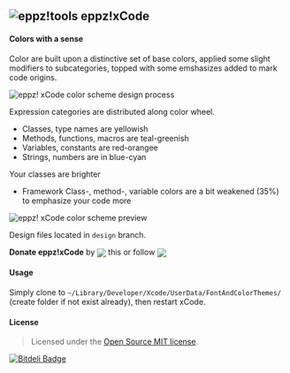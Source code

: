 ## ![eppz!tools](http://www.eppz.eu/beacons/eppz!.png) eppz!xCode

#### Colors with a sense

Color are built upon a distinctive set of base colors, applied some slight modifiers to subcategories, topped with some emshasizes added to mark code origins.

![eppz! xCode color scheme design process](https://raw.github.com/eppz/eppz-xCode/design/eppz!xCode_color_scheme_process.gif)

Expression categories are distributed along color wheel.
+ Classes, type names are yellowish
+ Methods, functions, macros are teal-greenish
+ Variables, constants are red-orangee
+ Strings, numbers are in blue-cyan

Your classes are brighter
+ Framework Class-, method-, variable colors are a bit weakened (35%) to emphasize your code more

![eppz! xCode color scheme preview](https://raw.github.com/eppz/eppz-xCode/design/eppz!xCode_color_scheme_preview.png)

Design files located in `design` branch.

**Donate eppz!xCode** by <a href="https://twitter.com/intent/tweet?text=%23xCode%20color%20scheme%20with%20sense%20https%3A%2F%2Fgithub.com%2Feppz%2Feppz-xCode%20%20%40_eppz%20%23iosdev%20%23code%20%23tool%20%23workflow%20pic.twitter.com%2Fh8HHyfVEAB"><img src="http://eppz.eu/beacons/eppz!_tweet.png" align="absmiddle"></a> this or follow <a href="https://twitter.com/intent/user?original_referer=https%3A%2F%2Ftwitter.com%2Fabout%2Fresources%2Fbuttons&region=following&screen_name=_eppz&tw_p=followbutton&variant=2.0"><img src="http://eppz.eu/beacons/eppz!_follow.png" align="absmiddle"></a>

#### Usage
Simply clone to `~/Library/Developer/Xcode/UserData/FontAndColorThemes/` (create folder if not exist already), then restart xCode.

#### License
> Licensed under the [Open Source MIT license](http://en.wikipedia.org/wiki/MIT_License).


[![Bitdeli Badge](https://d2weczhvl823v0.cloudfront.net/eppz/eppz-xcode/trend.png)](https://bitdeli.com/free "Bitdeli Badge")

